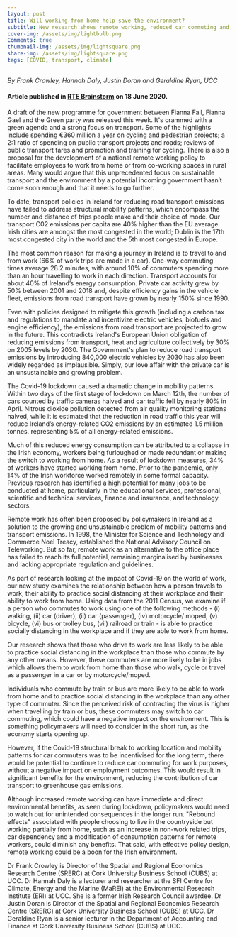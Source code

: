```yaml
---
layout: post
title: Will working from home help save the environment?
subtitle: New research shows remote working, reduced car commuting and effective policy design could improve the Irish environment
cover-img: /assets/img/lightbulb.png
Comments: true
thumbnail-img: /assets/img/lightsquare.png
share-img: /assets/img/lightsquare.png
tags: [COVID, transport, climate]
---
```

*By Frank Crowley, Hannah Daly, Justin Doran and Geraldine Ryan, UCC*
#### Article published in [RTE Brainstorm](https://www.rte.ie/brainstorm/2020/0617/1148039-working-from-home-commuting-climate-change-coronavirus//) on 18 June 2020.

A draft of the new programme for government between Fianna Fail, Fianna Gael and the Green party was released this week. It's crammed with a green agenda and a strong focus on transport. Some of the highlights include spending €360 million a year on cycling and pedestrian projects; a 2:1 ratio of spending on public transport projects and roads; reviews of public transport fares and promotion and training for cycling. There is also a proposal for the development of a national remote working policy to facilitate employees to work from home or from co-working spaces in rural areas. Many would argue that this unprecedented focus on sustainable transport and the environment by a potential incoming government hasn’t come soon enough and that it needs to go further.

To date, transport policies in Ireland for reducing road transport emissions have failed to address structural mobility patterns, which encompass the number and distance of trips people make and their choice of mode. Our transport C02 emissions per capita are 40% higher than the EU average. Irish cities are amongst the most congested in the world; Dublin is the 17th most congested city in the world and the 5th most congested in Europe.

The most common reason for making a journey in Ireland is to travel to and from work (66% of work trips are made in a car). One-way commuting times average 28.2 minutes, with around 10% of commuters spending more than an hour travelling to work in each direction. Transport accounts for about 40% of Ireland’s energy consumption. Private car activity grew by 50% between 2001 and 2018 and, despite efficiency gains in the vehicle fleet, emissions from road transport have grown by nearly 150% since 1990.

Even with policies designed to mitigate this growth (including a carbon tax and regulations to mandate and incentivize electric vehicles, biofuels and engine efficiency), the emissions from road transport are projected to grow in the future. This contradicts Ireland's European Union obligation of reducing emissions from transport, heat and agriculture collectively by 30% on 2005 levels by 2030. The Government's plan to reduce road transport emissions by introducing 840,000 electric vehicles by 2030 has also been widely regarded as implausible. Simply, our love affair with the private car is an unsustainable and growing problem.

The Covid-19 lockdown caused a dramatic change in mobility patterns. Within two days of the first stage of lockdown on March 12th, the number of cars counted by traffic cameras halved and car traffic fell by nearly 80% in April. Nitrous dioxide pollution detected from air quality monitoring stations halved, while it is estimated that the reduction in road traffic this year will reduce Ireland’s energy-related CO2 emissions by an estimated 1.5 million tonnes, representing 5% of all energy-related emissions.

Much of this reduced energy consumption can be attributed to a collapse in the Irish economy, workers being furloughed or made redundant or making the switch to working from home. As a result of lockdown measures, 34% of workers have started working from home. Prior to the pandemic, only 14% of the Irish workforce worked remotely in some formal capacity. Previous research has identified a high potential for many jobs to be conducted at home, particularly in the educational services, professional, scientific and technical services, finance and insurance, and technology sectors.

Remote work has often been proposed by policymakers In Ireland as a solution to the growing and unsustainable problem of mobility patterns and transport emissions. In 1998, the Minister for Science and Technology and Commerce Noel Treacy, established the National Advisory Council on Teleworking. But so far, remote work as an alternative to the office place has failed to reach its full potential, remaining marginalised by businesses and lacking appropriate regulation and guidelines.

As part of research looking at the impact of Covid-19 on the world of work, our new study examines the relationship between how a person travels to work, their ability to practice social distancing at their workplace and their ability to work from home. Using data from the 2011 Census, we examine if a person who commutes to work using one of the following methods - (i) walking, (ii) car (driver), (ii) car (passenger), (iv) motorcycle/ moped, (v) bicycle, (vi) bus or trolley bus, (vii) railroad or train - is able to practice socially distancing in the workplace and if they are able to work from home.

Our research shows that those who drive to work are less likely to be able to practice social distancing in the workplace than those who commute by any other means. However, these commuters are more likely to be in jobs which allows them to work from home than those who walk, cycle or travel as a passenger in a car or by motorcycle/moped.

Individuals who commute by train or bus are more likely to be able to work from home and to practice social distancing in the workplace than any other type of commuter. Since the perceived risk of contracting the virus is higher when travelling by train or bus, these commuters may switch to car commuting, which could have a negative impact on the environment. This is something policymakers will need to consider in the short run, as the economy starts opening up.

However, if the Covid-19 structural break to working location and mobility patterns for car commuters was to be incentivised for the long term, there would be potential to continue to reduce car commuting for work purposes, without a negative impact on employment outcomes. This would result in significant benefits for the environment, reducing the contribution of car transport to greenhouse gas emissions.

Although increased remote working can have immediate and direct environmental benefits, as seen during lockdown, policymakers would need to watch out for unintended consequences in the longer run. "Rebound effects" associated with people choosing to live in the countryside but working partially from home, such as an increase in non-work related trips, car dependency and a modification of consumption patterns for remote workers, could diminish any benefits. That said, with effective policy design, remote working could be a boon for the Irish environment.

Dr Frank Crowley is Director of the Spatial and Regional Economics Research Centre (SRERC) at Cork University Business School (CUBS) at UCC. Dr Hannah Daly is a lecturer and researcher at the SFI Centre for Climate, Energy and the Marine (MaREI) at the Environmental Research Institute (ERI) at UCC. She is a former Irish Research Council awardee. Dr Justin Doran is Director of the Spatial and Regional Economics Research Centre (SRERC) at Cork University Business School (CUBS) at UCC. Dr Geraldine Ryan is a senior lecturer in the Department of Accounting and Finance at Cork University Business School (CUBS) at UCC.
